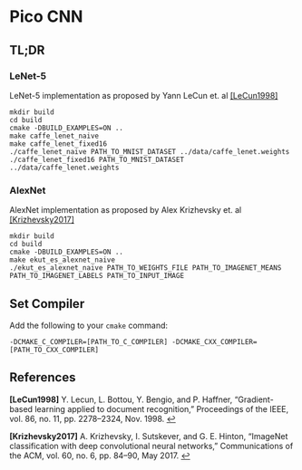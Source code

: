 # Pico CNN

## TL;DR
### LeNet-5
LeNet-5 implementation as proposed by Yann LeCun et. al <a id="cit_LeCun1998">[[LeCun1998]](#LeCun1998)</a>
```{bash}
mkdir build
cd build
cmake -DBUILD_EXAMPLES=ON ..
make caffe_lenet_naive
make caffe_lenet_fixed16
./caffe_lenet_naive PATH_TO_MNIST_DATASET ../data/caffe_lenet.weights 
./caffe_lenet_fixed16 PATH_TO_MNIST_DATASET ../data/caffe_lenet.weights 
``` 

### AlexNet
AlexNet implementation as proposed by Alex Krizhevsky et. al <a id="cit_Krizhevsky2017">[[Krizhevsky2017]](#Krizhevsky2017)</a>
```{bash}
mkdir build
cd build
cmake -DBUILD_EXAMPLES=ON ..
make ekut_es_alexnet_naive
./ekut_es_alexnet_naive PATH_TO_WEIGHTS_FILE PATH_TO_IMAGENET_MEANS PATH_TO_IMAGENET_LABELS PATH_TO_INPUT_IMAGE
``` 

## Set Compiler
Add the following to your `cmake` command:
```
-DCMAKE_C_COMPILER=[PATH_TO_C_COMPILER] -DCMAKE_CXX_COMPILER=[PATH_TO_CXX_COMPILER]
```

## References
<b id="LeCun1998">[LeCun1998]</b> Y. Lecun, L. Bottou, Y. Bengio, and P. Haffner, “Gradient-based learning applied to document recognition,” Proceedings of the IEEE, vol. 86, no. 11, pp. 2278–2324, Nov. 1998. [↩](#cit_LeCun1998)

<b id="Krizhevsky2017">[Krizhevsky2017]</b>  A. Krizhevsky, I. Sutskever, and G. E. Hinton, “ImageNet classification with deep convolutional neural networks,” Communications of the ACM, vol. 60, no. 6, pp. 84–90, May 2017. [↩](#cit_Krizhevsky2017)


